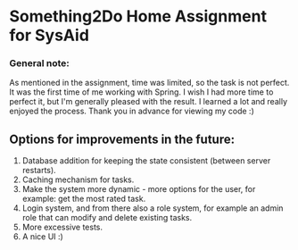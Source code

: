 # Something2Do Home Assignment for SysAid

### General note:

As mentioned in the assignment, time was limited, so the task is not perfect.
It was the first time of me working with Spring.
I wish I had more time to perfect it, but I'm generally pleased with the result.
I learned a lot and really enjoyed the process.
Thank you in advance for viewing my code :)

## Options for improvements in the future:

1. Database addition for keeping the state consistent (between server restarts).
2. Caching mechanism for tasks.
3. Make the system more dynamic - more options for the user, for example: get the most rated task.
4. Login system, and from there also a role system, for example an admin role that can modify and delete existing tasks.
5. More excessive tests.
6. A nice UI :)
